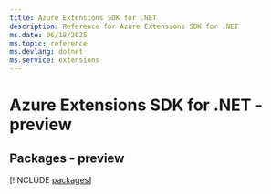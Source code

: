 ```yaml
---
title: Azure Extensions SDK for .NET
description: Reference for Azure Extensions SDK for .NET
ms.date: 06/18/2025
ms.topic: reference
ms.devlang: dotnet
ms.service: extensions
---
```

# Azure Extensions SDK for .NET - preview
## Packages - preview
[!INCLUDE [packages](extensions-index.md)]
